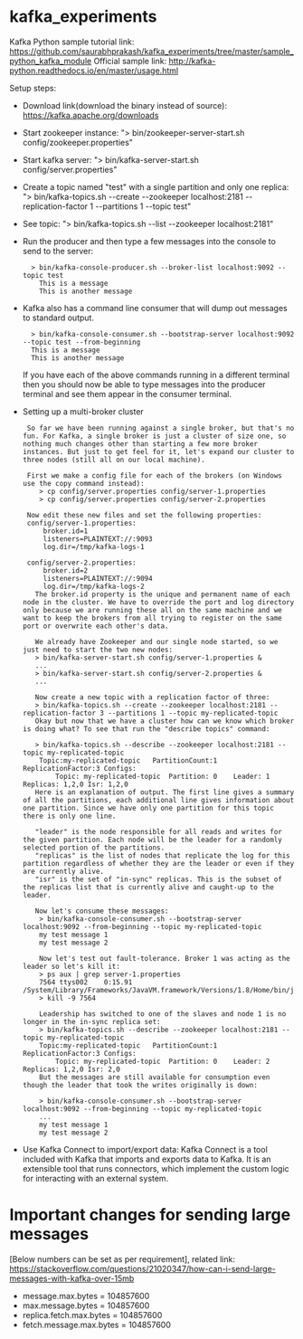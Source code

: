 # kafka_experiments

Kafka Python sample tutorial link: https://github.com/saurabhprakash/kafka_experiments/tree/master/sample_python_kafka_module
Official sample link: http://kafka-python.readthedocs.io/en/master/usage.html

Setup steps:
 - Download link(download the binary instead of source): https://kafka.apache.org/downloads
 - Start zookeeper instance: "> bin/zookeeper-server-start.sh config/zookeeper.properties"
 - Start kafka server: "> bin/kafka-server-start.sh config/server.properties"
 - Create a topic named "test" with a single partition and only one replica: "> bin/kafka-topics.sh --create --zookeeper localhost:2181 --replication-factor 1 --partitions 1 --topic test"
 - See topic: "> bin/kafka-topics.sh --list --zookeeper localhost:2181"
 - Run the producer and then type a few messages into the console to send to the server:
    ```
      > bin/kafka-console-producer.sh --broker-list localhost:9092 --topic test
        This is a message
        This is another message
    ```
 - Kafka also has a command line consumer that will dump out messages to standard output.
    ```
      > bin/kafka-console-consumer.sh --bootstrap-server localhost:9092 --topic test --from-beginning
      This is a message
      This is another message
    ```
    If you have each of the above commands running in a different terminal then you should now be able to type messages into the producer terminal and see them appear in the consumer terminal.
    
  - Setting up a multi-broker cluster
    ```
     So far we have been running against a single broker, but that's no fun. For Kafka, a single broker is just a cluster of size one, so nothing much changes other than starting a few more broker instances. But just to get feel for it, let's expand our cluster to three nodes (still all on our local machine).

     First we make a config file for each of the brokers (on Windows use the copy command instead):
        > cp config/server.properties config/server-1.properties
        > cp config/server.properties config/server-2.properties
    
     Now edit these new files and set the following properties:
     config/server-1.properties:
         broker.id=1
         listeners=PLAINTEXT://:9093
         log.dir=/tmp/kafka-logs-1

     config/server-2.properties:
         broker.id=2
         listeners=PLAINTEXT://:9094
         log.dir=/tmp/kafka-logs-2
       The broker.id property is the unique and permanent name of each node in the cluster. We have to override the port and log directory only because we are running these all on the same machine and we want to keep the brokers from all trying to register on the same port or overwrite each other's data.

       We already have Zookeeper and our single node started, so we just need to start the two new nodes:
       > bin/kafka-server-start.sh config/server-1.properties &
       ...
       > bin/kafka-server-start.sh config/server-2.properties &
       ...
       
       Now create a new topic with a replication factor of three:
       > bin/kafka-topics.sh --create --zookeeper localhost:2181 --replication-factor 3 --partitions 1 --topic my-replicated-topic
       Okay but now that we have a cluster how can we know which broker is doing what? To see that run the "describe topics" command:

       > bin/kafka-topics.sh --describe --zookeeper localhost:2181 --topic my-replicated-topic
        Topic:my-replicated-topic   PartitionCount:1    ReplicationFactor:3 Configs:
            Topic: my-replicated-topic  Partition: 0    Leader: 1   Replicas: 1,2,0 Isr: 1,2,0
       Here is an explanation of output. The first line gives a summary of all the partitions, each additional line gives information about one partition. Since we have only one partition for this topic there is only one line.

       "leader" is the node responsible for all reads and writes for the given partition. Each node will be the leader for a randomly selected portion of the partitions.
       "replicas" is the list of nodes that replicate the log for this partition regardless of whether they are the leader or even if they are currently alive.
       "isr" is the set of "in-sync" replicas. This is the subset of the replicas list that is currently alive and caught-up to the leader.
       
       Now let's consume these messages:
        > bin/kafka-console-consumer.sh --bootstrap-server localhost:9092 --from-beginning --topic my-replicated-topic
        my test message 1
        my test message 2

        Now let's test out fault-tolerance. Broker 1 was acting as the leader so let's kill it:
        > ps aux | grep server-1.properties
        7564 ttys002    0:15.91 /System/Library/Frameworks/JavaVM.framework/Versions/1.8/Home/bin/java...
        > kill -9 7564

        Leadership has switched to one of the slaves and node 1 is no longer in the in-sync replica set:
        > bin/kafka-topics.sh --describe --zookeeper localhost:2181 --topic my-replicated-topic
        Topic:my-replicated-topic   PartitionCount:1    ReplicationFactor:3 Configs:
            Topic: my-replicated-topic  Partition: 0    Leader: 2   Replicas: 1,2,0 Isr: 2,0
        But the messages are still available for consumption even though the leader that took the writes originally is down:

        > bin/kafka-console-consumer.sh --bootstrap-server localhost:9092 --from-beginning --topic my-replicated-topic
        ...
        my test message 1
        my test message 2
    ```
    
 - Use Kafka Connect to import/export data: Kafka Connect is a tool included with Kafka that imports and exports data to Kafka. It is an extensible tool that runs connectors, which implement the custom logic for interacting with an external system.
  
# Important changes for sending large messages
[Below numbers can be set as per requirement], related link: https://stackoverflow.com/questions/21020347/how-can-i-send-large-messages-with-kafka-over-15mb
 - message.max.bytes = 104857600
 - max.message.bytes = 104857600
 - replica.fetch.max.bytes  = 104857600
 - fetch.message.max.bytes = 104857600

